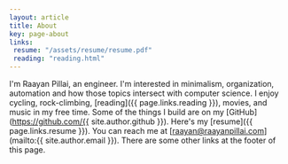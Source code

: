 ```yaml
---
layout: article
title: About
key: page-about
links:
 resume: "/assets/resume/resume.pdf"
 reading: "reading.html"
---
```


I'm Raayan Pillai, an engineer. I'm interested in minimalism, organization, automation and how those topics intersect with computer science.
I enjoy cycling, rock-climbing, [reading]({{ page.links.reading }}), movies, and music in my free time.
Some of the things I build are on my [GitHub](https://github.com/{{ site.author.github }}).
Here's my [resume]({{ page.links.resume }}). You can reach me at [raayan@raayanpillai.com](mailto:{{ site.author.email }}).
There are some other links at the footer of this page.